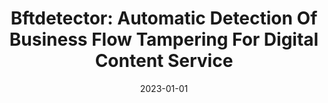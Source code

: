 ---
title: "Bftdetector: Automatic Detection Of Business Flow Tampering For Digital Content Service"
date: 2023-01-01
venue: "45th IEEE/ACM International Conference on Software Engineering, ICSE 2023, Melbourne, Australia, May 14-20, 2023"
paperurl: https://doi.org/10.1109/ICSE48619.2023.00048
authors: "I Luk Kim, Weihang Wang, Yonghwi Kwon and Xiangyu Zhang"
---